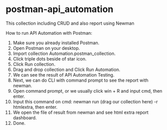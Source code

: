 # postman-api_automation
This collection including CRUD and also report using Newman

How to run API Automation with Postman:
1. Make sure you already installed Postman.
2. Open Postman on your desktop.
3. Import collection Automation.postman_collection.
4. Click triple dots beside of star icon.
5. Click Run collection.
6. Drag and drop collection and Click Run Automation.
7. We can see the result of API Automation Testing.
8. Next, we can do CLI with command prompt to see the report with newman.
9. Open command prompt, or we usually click win + R and input cmd, then enter.
10. Input this command on cmd:
    newman run (drag our collection here) -r htmlextra, then enter.
11. We open the file of result from newman and see html extra report dashboard.
12. Done.
